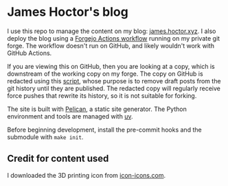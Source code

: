 # James Hoctor's blog

I use this repo to manage the content on my blog: [james.hoctor.xyz](https://james.hoctor.xyz/).
I also deploy the blog using a [Forgejo Actions workflow](.forgejo/workflows/ci.yml) running on my private git forge.
The workflow doesn't run on GitHub, and likely wouldn't work with GitHub Actions.

If you are viewing this on GitHub, then you are looking at a copy, which is downstream of the working copy on my forge.
The copy on GitHub is redacted using this [script](automation/mirror-redacted.sh), whose purpose is to remove draft posts from the git history until they are published.
The redacted copy will regularly receive force pushes that rewrite its history, so it is not suitable for forking.

The site is built with [Pelican](https://getpelican.com/), a static site generator.
The Python environment and tools are managed with [uv](https://docs.astral.sh/uv).

Before beginning development, install the pre-commit hooks and the submodule with `make init`.

## Credit for content used

I downloaded the 3D printing icon from [icon-icons.com](https://icon-icons.com/icon/printer-3d-nozzle/135279).
